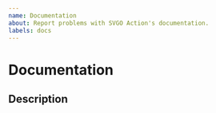```yaml
---
name: Documentation
about: Report problems with SVGO Action's documentation.
labels: docs
---
```


<!-- SPDX-License-Identifier: CC0-1.0 -->

# Documentation

## Description

<!--
Describe your problem with the documentation. For example, is something unclear,
missing, or incorrect? Or is something else wrong?

Also, if possible, provide an example text of how you would improve the
existing documentation.
--->
